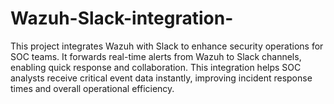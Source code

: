 # Wazuh-Slack-integration-
This project integrates Wazuh with Slack to enhance security operations for SOC teams. It forwards real-time alerts from Wazuh to Slack channels, enabling quick response and collaboration. This integration helps SOC analysts receive critical event data instantly, improving incident response times and overall operational efficiency.
